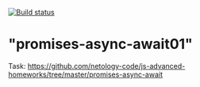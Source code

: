 [![Build status](https://ci.appveyor.com/api/projects/status/w0ld33amqr6at7tp?svg=true)](https://ci.appveyor.com/project/anikolaevski/promises-async-await01)

"promises-async-await01" 
=========================
Task: https://github.com/netology-code/js-advanced-homeworks/tree/master/promises-async-await
